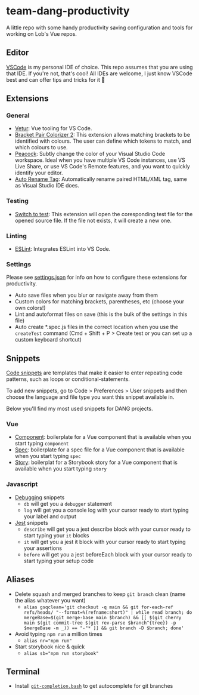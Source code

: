 # team-dang-productivity

A little repo with some handy productivity saving configuration and tools for working on Lob's Vue repos.

## Editor
[VSCode](https://code.visualstudio.com/) is my personal IDE of choice. This repo assumes that you are using that IDE. If you're not, that's cool! All IDEs are welcome, I just know VSCode best and can offer tips and tricks for it 🤗

## Extensions
### General
- [Vetur](https://marketplace.visualstudio.com/items?itemName=octref.vetur): Vue tooling for VS Code.
- [Bracket Pair Colorizer 2](https://marketplace.visualstudio.com/items?itemName=CoenraadS.bracket-pair-colorizer-2): This extension allows matching brackets to be identified with colours. The user can define which tokens to match, and which colours to use.
- [Peacock](https://marketplace.visualstudio.com/items?itemName=johnpapa.vscode-peacock): Subtly change the color of your Visual Studio Code workspace. Ideal when you have multiple VS Code instances, use VS Live Share, or use VS Code's Remote features, and you want to quickly identify your editor.
- [Auto Rename Tag](https://marketplace.visualstudio.com/items?itemName=formulahendry.auto-rename-tag): Automatically rename paired HTML/XML tag, same as Visual Studio IDE does.

### Testing
- [Switch to test](https://marketplace.visualstudio.com/items?itemName=eskimoblood.create-test): This extension will open the coresponding test file for the opened source file. If the file not exists, it will create a new one.
### Linting
- [ESLint](https://marketplace.visualstudio.com/items?itemName=dbaeumer.vscode-eslint): Integrates ESLint into VS Code.

### Settings
Please see [settings.json](settings.json) for info on how to configure these extensions for productivity.

- Auto save files when you blur or navigate away from them
- Custom colors for matching brackets, parentheses, etc (choose your own colors!)
- Lint and autoformat files on save (this is the bulk of the settings in this file)
- Auto create *.spec.js files in the correct location when you use the `createTest` command (Cmd + Shift + P > Create test or you can set up a custom keyboard shortcut)

## Snippets
[Code snippets](https://code.visualstudio.com/docs/editor/userdefinedsnippets) are templates that make it easier to enter repeating code patterns, such as loops or conditional-statements.

To add new snippets, go to Code > Preferences > User snippets and then choose the language and file type you want this snippet available in.

Below you'll find my most used snippets for DANG projects.

### Vue
- [Component](vue-component-snippet.json): boilerplate for a Vue component that is available when you start typing `component` 
- [Spec](vue-spec-snippet.json): boilerplate for a spec file for a Vue component that is available when you start typing `spec`
- [Story](vue-story-snippet.json): boilerplat for a Storybook story for a Vue component that is available when you start typing `story`
### Javascript
- [Debugging](debugging-snippets.json) snippets
  - `db` will get you a `debugger` statement
  - `log` will get you a console log with your cursor ready to start typing your label and output
- [Jest](jest-snippets.json) snippets
  - `describe` will get you a jest describe block with your cursor ready to start typing your `it` blocks
  - `it` will get you a jest it block with your cursor ready to start typing your assertions
  - `before` will get you a jest beforeEach block with your cursor ready to start typing your setup code

## Aliases

- Delete squash and merged branches to keep `git branch` clean (name the alias whatever you want)
  - `alias gsqclean='git checkout -q main && git for-each-ref refs/heads/ "--format=%(refname:short)" | while read branch; do mergeBase=$(git merge-base main $branch) && [[ $(git cherry main $(git commit-tree $(git rev-parse $branch^{tree}) -p $mergeBase -m _)) == "-"* ]] && git branch -D $branch; done'`
- Avoid typing `npm run` a million times
  - `alias nr="npm run"`
- Start storybook nice & quick
  - `alias sb="npm run storybook"`

## Terminal
- Install [`git-completion.bash`](https://github.com/git/git/blob/master/contrib/completion/git-completion.bash) to get autocomplete for git branches